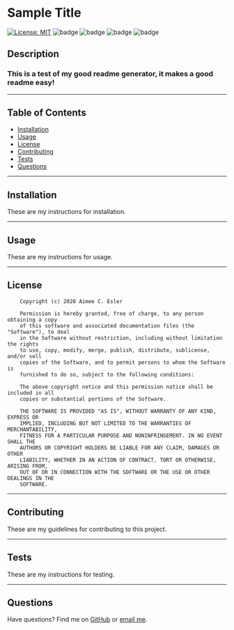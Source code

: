 # Sample Title
[![License: MIT](https://img.shields.io/badge/License-MIT-yellow.svg)](https://opensource.org/licenses/MIT) ![badge](https://img.shields.io/github/commit-activity/m/aimeecesler/good-readme-generator) ![badge](https://img.shields.io/github/last-commit/aimeecesler/good-readme-generator) ![badge](https://img.shields.io/github/issues-raw/aimeecesler/good-readme-generator) ![badge](https://img.shields.io/github/languages/top/aimeecesler/good-readme-generator) 
## Description
### This is a test of my good readme generator, it makes a good readme easy!

-----

## Table of Contents
* [Installation](#installation)
* [Usage](#usage)
* [License](#license)
* [Contributing](#contributing)
* [Tests](#tests)
* [Questions](#questions)

-----

## Installation
These are my instructions for installation.

-----

## Usage
These are my instructions for usage.

-----

## License

        Copyright (c) 2020 Aimee C. Esler
        
        Permission is hereby granted, free of charge, to any person obtaining a copy
        of this software and associated documentation files (the "Software"), to deal
        in the Software without restriction, including without limitation the rights
        to use, copy, modify, merge, publish, distribute, sublicense, and/or sell
        copies of the Software, and to permit persons to whom the Software is
        furnished to do so, subject to the following conditions:
        
        The above copyright notice and this permission notice shall be included in all
        copies or substantial portions of the Software.
        
        THE SOFTWARE IS PROVIDED "AS IS", WITHOUT WARRANTY OF ANY KIND, EXPRESS OR
        IMPLIED, INCLUDING BUT NOT LIMITED TO THE WARRANTIES OF MERCHANTABILITY,
        FITNESS FOR A PARTICULAR PURPOSE AND NONINFRINGEMENT. IN NO EVENT SHALL THE
        AUTHORS OR COPYRIGHT HOLDERS BE LIABLE FOR ANY CLAIM, DAMAGES OR OTHER
        LIABILITY, WHETHER IN AN ACTION OF CONTRACT, TORT OR OTHERWISE, ARISING FROM,
        OUT OF OR IN CONNECTION WITH THE SOFTWARE OR THE USE OR OTHER DEALINGS IN THE
        SOFTWARE.

-----

## Contributing
These are my guidelines for contributing to this project.

-----

## Tests
These are my instructions for testing.

-----

## Questions
Have questions? Find me on [GitHub](https://github.com/aimeecesler) or [email me](MAILTO:aimeecesler@gmail.com).
